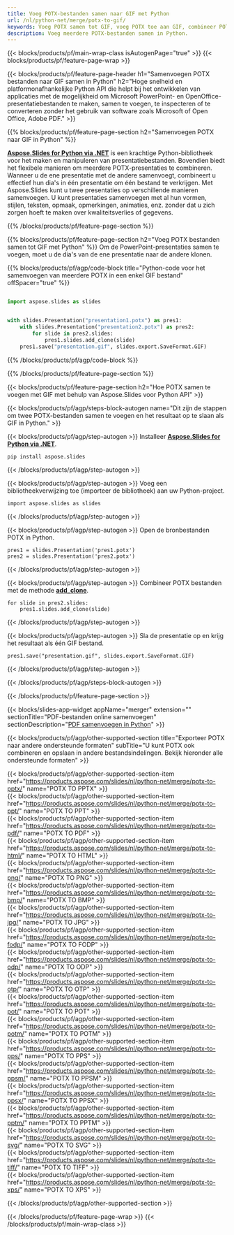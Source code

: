 ```yaml
---
title: Voeg POTX-bestanden samen naar GIF met Python
url: /nl/python-net/merge/potx-to-gif/
keywords: Voeg POTX samen tot GIF, voeg POTX toe aan GIF, combineer POTX tot GIF, PowerPoint, Presentatie, GIF, Python, Aspose
description: Voeg meerdere POTX-bestanden samen in Python.
---
```


{{< blocks/products/pf/main-wrap-class isAutogenPage="true" >}}
{{< blocks/products/pf/feature-page-wrap >}}

{{< blocks/products/pf/feature-page-header h1="Samenvoegen POTX bestanden naar GIF samen in Python" h2="Hoge snelheid en platformonafhankelijke Python API die helpt bij het ontwikkelen van applicaties met de mogelijkheid om Microsoft PowerPoint- en OpenOffice-presentatiebestanden te maken, samen te voegen, te inspecteren of te converteren zonder het gebruik van software zoals Microsoft of Open Office, Adobe PDF." >}}

{{% blocks/products/pf/feature-page-section h2="Samenvoegen POTX naar GIF in Python" %}}

[**Aspose.Slides for Python via .NET**](https://products.aspose.com/slides/nl/python-net/) is een krachtige Python-bibliotheek voor het maken en manipuleren van presentatiebestanden. Bovendien biedt het flexibele manieren om meerdere POTX-presentaties te combineren. Wanneer u de ene presentatie met de andere samenvoegt, combineert u effectief hun dia's in één presentatie om één bestand te verkrijgen. Met Aspose.Slides kunt u twee presentaties op verschillende manieren samenvoegen. U kunt presentaties samenvoegen met al hun vormen, stijlen, teksten, opmaak, opmerkingen, animaties, enz. zonder dat u zich zorgen hoeft te maken over kwaliteitsverlies of gegevens.

{{% /blocks/products/pf/feature-page-section %}}

{{% blocks/products/pf/feature-page-section  h2="Voeg POTX bestanden samen tot GIF met Python" %}}
Om de PowerPoint-presentaties samen te voegen, moet u de dia's van de ene presentatie naar de andere klonen.

{{% blocks/products/pf/agp/code-block title="Python-code voor het samenvoegen van meerdere POTX in een enkel GIF bestand" offSpacer="true" %}}

```python

import aspose.slides as slides


with slides.Presentation("presentation1.potx") as pres1:
    with slides.Presentation("presentation2.potx") as pres2:
        for slide in pres2.slides:
            pres1.slides.add_clone(slide)
    pres1.save("presentation.gif", slides.export.SaveFormat.GIF)
```


{{% /blocks/products/pf/agp/code-block %}}

{{% /blocks/products/pf/feature-page-section %}}

{{< blocks/products/pf/feature-page-section  h2="Hoe POTX samen te voegen met GIF met behulp van Aspose.Slides voor Python API" >}}

{{< blocks/products/pf/agp/steps-block-autogen name="Dit zijn de stappen om twee POTX-bestanden samen te voegen en het resultaat op te slaan als GIF in Python." >}}

{{< blocks/products/pf/agp/step-autogen >}}
Installeer [**Aspose.Slides for Python via .NET**](https://products.aspose.com/slides/nl/python-net/).
```
pip install aspose.slides
```
{{< /blocks/products/pf/agp/step-autogen >}}

{{< blocks/products/pf/agp/step-autogen >}}
Voeg een bibliotheekverwijzing toe (importeer de bibliotheek) aan uw Python-project.
```
import aspose.slides as slides
```
{{< /blocks/products/pf/agp/step-autogen >}}

{{< blocks/products/pf/agp/step-autogen >}}
Open de bronbestanden POTX in Python.
```
pres1 = slides.Presentation('pres1.potx')
pres2 = slides.Presentation('pres2.potx')
```
{{< /blocks/products/pf/agp/step-autogen >}}

{{< blocks/products/pf/agp/step-autogen >}}
Combineer POTX bestanden met de methode [**add_clone**](https://reference.aspose.com/slides/python-net/aspose.slides/islidecollection/#methods).
```
for slide in pres2.slides:
    pres1.slides.add_clone(slide)
```
{{< /blocks/products/pf/agp/step-autogen >}}

{{< blocks/products/pf/agp/step-autogen >}}
Sla de presentatie op en krijg het resultaat als één GIF bestand.
```
pres1.save("presentation.gif", slides.export.SaveFormat.GIF)
```

{{< /blocks/products/pf/agp/step-autogen >}}

{{< /blocks/products/pf/agp/steps-block-autogen >}}

{{< /blocks/products/pf/feature-page-section >}}

{{< blocks/slides-app-widget  appName="merger" extension="" sectionTitle="PDF-bestanden online samenvoegen" sectionDescription="[PDF samenvoegen in Python](https://products.aspose.com/slides/nl/python-net/merge/pdf/)" >}}

{{< blocks/products/pf/agp/other-supported-section title="Exporteer POTX naar andere ondersteunde formaten" subTitle="U kunt POTX ook combineren en opslaan in andere bestandsindelingen. Bekijk hieronder alle ondersteunde formaten" >}}

{{< blocks/products/pf/agp/other-supported-section-item href="https://products.aspose.com/slides/nl/python-net/merge/potx-to-pptx/" name="POTX TO PPTX" >}}  
{{< blocks/products/pf/agp/other-supported-section-item href="https://products.aspose.com/slides/nl/python-net/merge/potx-to-ppt/" name="POTX TO PPT" >}}  
{{< blocks/products/pf/agp/other-supported-section-item href="https://products.aspose.com/slides/nl/python-net/merge/potx-to-pdf/" name="POTX TO PDF" >}}  
{{< blocks/products/pf/agp/other-supported-section-item href="https://products.aspose.com/slides/nl/python-net/merge/potx-to-html/" name="POTX TO HTML" >}}  
{{< blocks/products/pf/agp/other-supported-section-item href="https://products.aspose.com/slides/nl/python-net/merge/potx-to-png/" name="POTX TO PNG" >}}  
{{< blocks/products/pf/agp/other-supported-section-item href="https://products.aspose.com/slides/nl/python-net/merge/potx-to-bmp/" name="POTX TO BMP" >}}  
{{< blocks/products/pf/agp/other-supported-section-item href="https://products.aspose.com/slides/nl/python-net/merge/potx-to-jpg/" name="POTX TO JPG" >}}  
{{< blocks/products/pf/agp/other-supported-section-item href="https://products.aspose.com/slides/nl/python-net/merge/potx-to-fodp/" name="POTX TO FODP" >}}  
{{< blocks/products/pf/agp/other-supported-section-item href="https://products.aspose.com/slides/nl/python-net/merge/potx-to-odp/" name="POTX TO ODP" >}}  
{{< blocks/products/pf/agp/other-supported-section-item href="https://products.aspose.com/slides/nl/python-net/merge/potx-to-otp/" name="POTX TO OTP" >}}  
{{< blocks/products/pf/agp/other-supported-section-item href="https://products.aspose.com/slides/nl/python-net/merge/potx-to-pot/" name="POTX TO POT" >}}  
{{< blocks/products/pf/agp/other-supported-section-item href="https://products.aspose.com/slides/nl/python-net/merge/potx-to-potm/" name="POTX TO POTM" >}}  
{{< blocks/products/pf/agp/other-supported-section-item href="https://products.aspose.com/slides/nl/python-net/merge/potx-to-pps/" name="POTX TO PPS" >}}  
{{< blocks/products/pf/agp/other-supported-section-item href="https://products.aspose.com/slides/nl/python-net/merge/potx-to-ppsm/" name="POTX TO PPSM" >}}  
{{< blocks/products/pf/agp/other-supported-section-item href="https://products.aspose.com/slides/nl/python-net/merge/potx-to-ppsx/" name="POTX TO PPSX" >}}  
{{< blocks/products/pf/agp/other-supported-section-item href="https://products.aspose.com/slides/nl/python-net/merge/potx-to-pptm/" name="POTX TO PPTM" >}}  
{{< blocks/products/pf/agp/other-supported-section-item href="https://products.aspose.com/slides/nl/python-net/merge/potx-to-svg/" name="POTX TO SVG" >}}  
{{< blocks/products/pf/agp/other-supported-section-item href="https://products.aspose.com/slides/nl/python-net/merge/potx-to-tiff/" name="POTX TO TIFF" >}}  
{{< blocks/products/pf/agp/other-supported-section-item href="https://products.aspose.com/slides/nl/python-net/merge/potx-to-xps/" name="POTX TO XPS" >}}  


{{< /blocks/products/pf/agp/other-supported-section >}}

{{< /blocks/products/pf/feature-page-wrap >}}
{{< /blocks/products/pf/main-wrap-class >}}